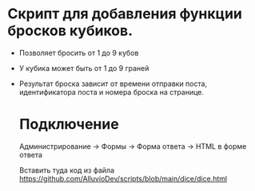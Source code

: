 # Скрипт для добавления функции бросков кубиков.
- Позволяет бросить от 1 до 9 кубов
- У кубика может быть от 1 до 9 граней
- Результат броска зависит от времени отправки поста, идентификатора поста и номера броска на странице.

  # Подключение
  Администрирование -> Формы -> Форма ответа -> HTML в форме ответа

  Вставить туда код из файла https://github.com/AlluvioDev/scripts/blob/main/dice/dice.html 
